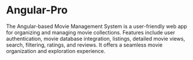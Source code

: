 # Angular-Pro
The Angular-based Movie Management System is a user-friendly web app for organizing and managing movie collections. Features include user authentication, movie database integration, listings, detailed movie views, search, filtering, ratings, and reviews. It offers a seamless movie organization and exploration experience.
